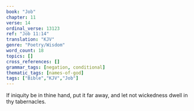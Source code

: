 ```yaml
---
book: "Job"
chapter: 11
verse: 14
ordinal_verse: 13123
ref: "Job 11:14"
translation: "KJV"
genre: "Poetry/Wisdom"
word_count: 18
topics: []
cross_references: []
grammar_tags: [negation, conditional]
thematic_tags: [names-of-god]
tags: ["Bible","KJV","Job"]
---
```

If iniquity be in thine hand, put it far away, and let not wickedness dwell in thy tabernacles.
